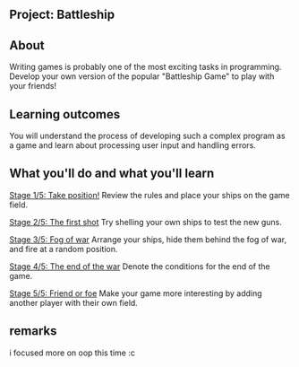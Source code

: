 ## Project: Battleship


## About

Writing games is probably one of the most exciting tasks in programming. Develop your own version of the popular "Battleship Game" to play with your friends!

## Learning outcomes

You will understand the process of developing such a complex program as a game and learn about processing user input and handling errors.

## What you'll do and what you'll learn


[Stage 1/5: Take position!](https://hyperskill.org/projects/125/stages/663/implement)
Review the rules and place your ships on the game field.


[Stage 2/5: The first shot](https://hyperskill.org/projects/125/stages/664/implement)
Try shelling your own ships to test the new guns.

[Stage 3/5: Fog of war](https://hyperskill.org/projects/125/stages/665/implement)
Arrange your ships, hide them behind the fog of war, and fire at a random position.

[Stage 4/5: The end of the war](https://hyperskill.org/projects/125/stages/666/implement)
Denote the conditions for the end of the game.

[Stage 5/5: Friend or foe](https://hyperskill.org/projects/125/stages/667/implement)
Make your game more interesting by adding another player with their own field.  

## remarks
i focused more on oop this time :c
